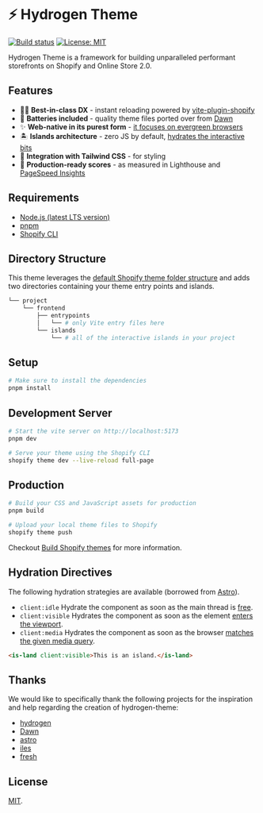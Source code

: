 # ⚡️ Hydrogen Theme

[![Build status](https://github.com/montalvomiguelo/hydrogen-theme/actions/workflows/ci.yml/badge.svg?branch=main)](https://github.com/montalvomiguelo/hydrogen-theme/actions/workflows/ci.yml?query=branch%3Amain)
[![License: MIT](https://img.shields.io/badge/License-MIT-green.svg)](https://github.com/montalvomiguelo/hydrogen-theme/blob/main/LICENSE.md)

Hydrogen Theme is a framework for building unparalleled performant storefronts on Shopify and Online Store 2.0. 

## Features

* 👨‍💻 __Best-in-class DX__ - instant reloading powered by [vite-plugin-shopify](https://github.com/barrel/barrel-shopify/tree/main/packages/vite-plugin-shopify)
* 🔋 __Batteries included__ - quality theme files ported over from [Dawn](https://github.com/Shopify/dawn)
* ✨ __Web-native in its purest form__ - [it focuses on evergreen browsers](https://github.com/Shopify/dawn/blob/main/.github/CONTRIBUTING.md#web-native-in-its-purest-form)
* 🏝 __Islands architecture__ - zero JS by default, [hydrates the interactive bits](https://www.patterns.dev/posts/islands-architecture/)
* 💄 __Integration with Tailwind CSS__ - for styling
* 🚀 __Production-ready scores__ - as measured in Lighthouse and [PageSpeed Insights](https://pagespeed.web.dev/report?url=https%3A%2F%2Fmontalvomiguelo.myshopify.com%2F)


## Requirements

* [Node.js (latest LTS version)](https://nodejs.org/en/)
* [pnpm](https://pnpm.io/)
* [Shopify CLI](https://shopify.dev/themes/tools/cli)

## Directory Structure

This theme leverages the [default Shopify theme folder structure](https://shopify.dev/themes/tools/github#repository-structure) and adds two directories containing your theme entry points and islands.
```bash
└── project
    └── frontend
        ├── entrypoints
        │   └── # only Vite entry files here
        └── islands
            └── # all of the interactive islands in your project
```

## Setup

```bash
# Make sure to install the dependencies
pnpm install
```

## Development Server

```bash
# Start the vite server on http://localhost:5173
pnpm dev
```
```bash
# Serve your theme using the Shopify CLI
shopify theme dev --live-reload full-page
```

## Production

```bash
# Build your CSS and JavaScript assets for production
pnpm build
```

```bash
# Upload your local theme files to Shopify
shopify theme push
```

Checkout [Build Shopify themes](https://shopify.dev/themes) for more information.


## Hydration Directives

The following hydration strategies are available (borrowed from [Astro](https://docs.astro.build/en/concepts/islands/)).

* `client:idle` Hydrate the component as soon as the main thread is [free](https://developer.mozilla.org/en-US/docs/Web/API/Window/requestIdleCallback).
* `client:visible` Hydrates the component as soon as the element [enters the viewport](https://developer.mozilla.org/en-US/docs/Web/API/Intersection_Observer_API).
* `client:media` Hydrates the component as soon as the browser [matches the given media query](https://developer.mozilla.org/en-US/docs/Web/API/Window/matchMedia).


```html
<is-land client:visible>This is an island.</is-land>
```

## Thanks

We would like to specifically thank the following projects for the inspiration and help regarding the creation of hydrogen-theme:

* [hydrogen](https://github.com/Shopify/hydrogen)
* [Dawn](https://github.com/Shopify/dawn)
* [astro](https://github.com/withastro/astro)
* [iles](https://github.com/ElMassimo/iles)
* [fresh](https://github.com/denoland/fresh)

## License

[MIT](https://github.com/montalvomiguelo/hydrogen-theme/blob/main/LICENSE.md).


